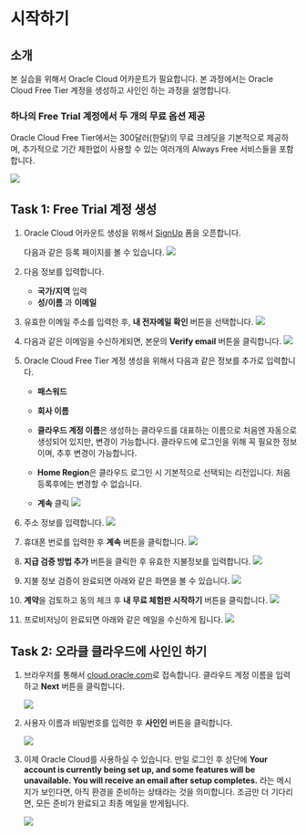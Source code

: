 # 시작하기

## 소개

본 실습을 위해서 Oracle Cloud 어카운트가 필요합니다. 본 과정에서는 Oracle Cloud Free Tier 계정을 생성하고 사인인 하는 과정을 설명합니다.

### 하나의 Free Trial 계정에서 두 개의 무료 옵션 제공

Oracle Cloud Free Tier에서는 300달러(한달)의 무료 크레딧을 기본적으로 제공하며, 추가적으로 기간 제한없이 사용할 수 있는 여러개의 Always Free 서비스들을 포함합니다. 

![](images/freetrial.png " ")

## Task 1: Free Trial 계정 생성

1. Oracle Cloud 어카운트 생성을 위해서 [SignUp](https://signup.cloud.oracle.com) 폼을 오픈합니다.

   다음과 같은 등록 페이지를 볼 수 있습니다.
       ![](images/cloud-infrastructure-ko.png " ")
2.  다음 정보를 입력합니다.
    * **국가/지역** 입력
    * **성/이름** 과 **이메일**

3. 유효한 이메일 주소를 입력한 후, **내 전자메일 확인** 버튼을 선택합니다.
       ![](images/verify-email-ko.png " ")

4. 다음과 같은 이메일을 수신하게되면, 본문의 **Verify email** 버튼을 클릭합니다.
       ![](images/verification-mail-ko.png " ")

5. Oracle Cloud Free Tier 계정 생성을 위해서 다음과 같은 정보를 추가로 입력합니다.
    - **패스워드**
    - **회사 이름**
    - **클라우드 계정 이름**은 생성하는 클라우드를 대표하는 이름으로 처음엔 자동으로 생성되어 있지만, 변경이 가능합니다. 클라우드에 로그인을 위해 꼭 필요한 정보이며, 추후 변경이 가능합니다.

    - **Home Region**은 클라우드 로그인 시 기본적으로 선택되는 리전입니다. 처음 등록후에는 변경할 수 없습니다.
    - **계속** 클릭
    ![](images/account-info-ko.png " ")


7.  주소 정보를 입력합니다.
          ![](images/free-tier-address-ko.png " ")

8.  휴대폰 번로를 입력한 후  **계속** 버튼을 클릭합니다.
          ![](images/free-tier-address-2-ko.png " ")

9. **지급 검증 방법 추가** 버튼을 클릭한 후 유효한 지불정보를 입력합니다.
          ![](images/free-tier-payment-1-ko.png " ")

10. 지불 정보 검증이 완료되면 아래와 같은 화면을 볼 수 있습니다.
          ![](images/free-tier-payment-2-ko.png " ")

11. **계약**을 검토하고 동의 체크 후 **내 무료 체험판 시작하기** 버튼을 클릭합니다.
          ![](images/free-tier-agreement-ko.png " ")

12. 프로비저닝이 완료되면 아래와 같은 메일을 수신하게 됩니다. 
       ![](images/account-provisioned-ko.png " ")

## Task 2: 오라클 클라우드에 사인인 하기

1. 브라우저를 통해서 [cloud.oracle.com](https://cloud.oracle.com)로 접속합니다. 클라우드 계정 이름을 입력하고 **Next** 버튼을 클릭합니다.

    ![](images/cloud-oracle-ko.png " ")

2. 사용자 이름과 비밀번호를 입력한 후 **사인인** 버튼을 클릭합니다.

   ![](images/cloud-login-tenant-single-sigon-ko.png " ")

3. 이제 Oracle Cloud를 사용하실 수 있습니다. 만일 로그인 후 상단에 **Your account is currently being set up, and some features will be unavailable. You will receive an email after setup completes.** 라는 메시지가 보인다면, 아직 환경을 준비하는 상태라는 것을 의미합니다. 조금만 더 기다리면, 모든 준비가 완료되고 최종 메일을 받게됩니다.

    ![](images/oci-console-home-page-ko.png " ")
